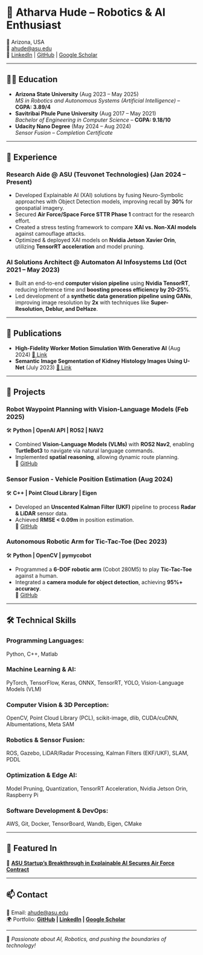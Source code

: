 # 🚀 Atharva Hude – Robotics & AI Enthusiast  

📍 Arizona, USA  
📧 [ahude@asu.edu](mailto:ahude@asu.edu)  
🔗 [LinkedIn](https://www.linkedin.com/in/atharvahude) | [GitHub](https://github.com/atharvahude) | [Google Scholar](https://scholar.google.com/citations?hl=en&user=C3DM9yEAAAAJ)  

---

## 👨‍🎓 Education  

- **Arizona State University** (Aug 2023 – May 2025)  
  *MS in Robotics and Autonomous Systems (Artificial Intelligence)* – **CGPA: 3.89/4**  
- **Savitribai Phule Pune University** (Aug 2017 – May 2021)  
  *Bachelor of Engineering in Computer Science* – **CGPA: 9.18/10**  
- **Udacity Nano Degree** (May 2024 – Aug 2024)  
  *Sensor Fusion – Completion Certificate*  

---

## 💼 Experience  

### **Research Aide @ ASU (Teuvonet Technologies)** (Jan 2024 – Present)  
- Developed Explainable AI (XAI) solutions by fusing Neuro-Symbolic approaches with Object Detection models, improving recall by **30%** for geospatial imagery.  
- Secured **Air Force/Space Force STTR Phase 1** contract for the research effort.  
- Created a stress testing framework to compare **XAI vs. Non-XAI models** against camouflage attacks.  
- Optimized & deployed XAI models on **Nvidia Jetson Xavier Orin**, utilizing **TensorRT acceleration** and model pruning.  

### **AI Solutions Architect @ Automaton AI Infosystems Ltd** (Oct 2021 – May 2023)  
- Built an end-to-end **computer vision pipeline** using **Nvidia TensorRT**, reducing inference time and **boosting process efficiency by 20-25%**.  
- Led development of a **synthetic data generation pipeline using GANs**, improving image resolution by **2x** with techniques like **Super-Resolution, Deblur, and DeHaze**.  

---

## 📜 Publications  

- **High-Fidelity Worker Motion Simulation With Generative AI** (Aug 2024) [🔗 Link](https://journals.sagepub.com/doi/abs/10.1177/10711813241262026)  
- **Semantic Image Segmentation of Kidney Histology Images Using U-Net** (July 2023) [🔗 Link](https://www.ijrpr.com/uploads/V2ISSUE7/IJRPR856.pdf)  

---

## 🚀 Projects  

### **Robot Waypoint Planning with Vision-Language Models** (Feb 2025)  
🛠️ **Python | OpenAI API | ROS2 | NAV2**  
- Combined **Vision-Language Models (VLMs)** with **ROS2 Nav2**, enabling **TurtleBot3** to navigate via natural language commands.  
- Implemented **spatial reasoning**, allowing dynamic route planning.  
🔗 [GitHub](https://github.com/atharvahude/nav2-vlm)  

### **Sensor Fusion - Vehicle Position Estimation** (Aug 2024)  
🛠️ **C++ | Point Cloud Library | Eigen**  
- Developed an **Unscented Kalman Filter (UKF)** pipeline to process **Radar & LiDAR** sensor data.  
- Achieved **RMSE < 0.09m** in position estimation.  
🔗 [GitHub](https://github.com/atharvahude/Highway-Vehicle-State-Estimation)  

### **Autonomous Robotic Arm for Tic-Tac-Toe** (Dec 2023)  
🛠️ **Python | OpenCV | pymycobot**  
- Programmed a **6-DOF robotic arm** (Cobot 280M5) to play **Tic-Tac-Toe** against a human.  
- Integrated a **camera module for object detection**, achieving **95%+ accuracy**.  
🔗 [GitHub](https://github.com/atharvahude/TicTacToeMyCobot)  

---

## 🛠 Technical Skills  

### **Programming Languages:**  
Python, C++, Matlab  

### **Machine Learning & AI:**  
PyTorch, TensorFlow, Keras, ONNX, TensorRT, YOLO, Vision-Language Models (VLM)  

### **Computer Vision & 3D Perception:**  
OpenCV, Point Cloud Library (PCL), scikit-image, dlib, CUDA/cuDNN, Albumentations, Meta SAM  

### **Robotics & Sensor Fusion:**  
ROS, Gazebo, LiDAR/Radar Processing, Kalman Filters (EKF/UKF), SLAM, PDDL  

### **Optimization & Edge AI:**  
Model Pruning, Quantization, TensorRT Acceleration, Nvidia Jetson Orin, Raspberry Pi  

### **Software Development & DevOps:**  
AWS, Git, Docker, TensorBoard, Wandb, Eigen, CMake  

---

## 📢 Featured In  

📰 **[ASU Startup’s Breakthrough in Explainable AI Secures Air Force Contract](https://news.wpcarey.asu.edu/20240422-asu-startups-breakthrough-explainable-ai-secures-air-force-contract-reliable-transparent)**  

---

## 📫 Contact  

💌 Email: [ahude@asu.edu](mailto:ahude@asu.edu)  
🌍 Portfolio: **[GitHub](https://github.com/atharvahude) | [LinkedIn](https://www.linkedin.com/in/atharvahude) | [Google Scholar](https://scholar.google.com/citations?hl=en&user=C3DM9yEAAAAJ)**  

---

🚀 *Passionate about AI, Robotics, and pushing the boundaries of technology!*  
